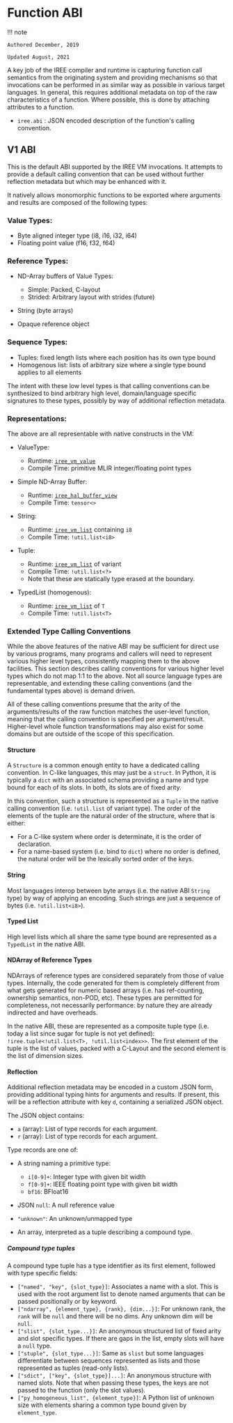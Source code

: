 # Function ABI

!!! note

    Authored December, 2019

    Updated August, 2021

A key job of the IREE compiler and runtime is capturing function call semantics
from the originating system and providing mechanisms so that invocations can be
performed in as similar way as possible in various target languages. In general,
this requires additional metadata on top of the raw characteristics of a
function. Where possible, this is done by attaching attributes to a function.

- `iree.abi` : JSON encoded description of the function's calling convention.

## V1 ABI

This is the default ABI supported by the IREE VM invocations. It attempts to
provide a default calling convention that can be used without further reflection
metadata but which may be enhanced with it.

It natively allows monomorphic functions to be exported where arguments and
results are composed of the following types:

### Value Types:

- Byte aligned integer type (i8, i16, i32, i64)
- Floating point value (f16, f32, f64)

### Reference Types:

- ND-Array buffers of Value Types:

    - Simple: Packed, C-layout
    - Strided: Arbitrary layout with strides (future)

- String (byte arrays)

- Opaque reference object

### Sequence Types:

- Tuples: fixed length lists where each position has its own type bound
- Homogenous list: lists of arbitrary size where a single type bound applies
    to all elements

The intent with these low level types is that calling conventions can be
synthesized to bind arbitrary high level, domain/language specific signatures to
these types, possibly by way of additional reflection metadata.

### Representations:

The above are all representable with native constructs in the VM:

- ValueType:

    - Runtime:
        [`iree_vm_value`](https://github.com/openxla/iree/blob/main/iree/vm/value.h)
    - Compile Time: primitive MLIR integer/floating point types

- Simple ND-Array Buffer:

    - Runtime:
        [`iree_hal_buffer_view`](https://github.com/openxla/iree/blob/main/iree/hal/buffer_view.h)
    - Compile Time: `tensor<>`

- String:

    - Runtime:
        [`iree_vm_list`](https://github.com/openxla/iree/blob/main/iree/vm/list.h)
        containing `i8`
    - Compile Time: `!util.list<i8>`

- Tuple:

    - Runtime:
        [`iree_vm_list`](https://github.com/openxla/iree/blob/main/iree/vm/list.h)
        of variant
    - Compile Time: `!util.list<?>`
    - Note that these are statically type erased at the boundary.

- TypedList (homogenous):

    - Runtime:
        [`iree_vm_list`](https://github.com/openxla/iree/blob/main/iree/vm/list.h)
        of `T`
    - Compile Time: `!util.list<T>`

### Extended Type Calling Conventions

While the above features of the native ABI may be sufficient for direct use by
various programs, many programs and callers will need to represent various
higher level types, consistently mapping them to the above facilities. This
section describes calling conventions for various higher level types which do
not map 1:1 to the above. Not all source language types are representable, and
extending these calling conventions (and the fundamental types above) is demand
driven.

All of these calling conventions presume that the arity of the arguments/results
of the raw function matches the user-level function, meaning that the calling
convention is specified per argument/result. Higher-level whole function
transformations may also exist for some domains but are outside of the scope of
this specification.

#### Structure

A `Structure` is a common enough entity to have a dedicated calling convention.
In C-like languages, this may just be a `struct`. In Python, it is typically a
`dict` with an associated schema providing a name and type bound for each of its
slots. In both, its slots are of fixed arity.

In this convention, such a structure is represented as a `Tuple` in the native
calling convention (i.e. `!util.list` of variant type). The order of the
elements of the tuple are the natural order of the structure, where that is
either:

- For a C-like system where order is determinate, it is the order of
    declaration.
- For a name-based system (i.e. bind to `dict`) where no order is defined, the
    natural order will be the lexically sorted order of the keys.

#### String

Most languages interop between byte arrays (i.e. the native ABI `String` type)
by way of applying an encoding. Such strings are just a sequence of bytes (i.e.
`!util.list<i8>`).

#### Typed List

High level lists which all share the same type bound are represented as a
`TypedList` in the native ABI.

#### NDArray of Reference Types

NDArrays of reference types are considered separately from those of value types.
Internally, the code generated for them is completely different from what gets
generated for numeric based arrays (i.e. has ref-counting, ownership semantics,
non-POD, etc). These types are permitted for completeness, not necessarily
performance: by nature they are already indirected and have overheads.

In the native ABI, these are represented as a composite tuple type (i.e. today a
list since sugar for tuple is not yet defined): `!iree.tuple<!util.list<T>,
!util.list<index>>`. The first element of the tuple is the list of values,
packed with a C-Layout and the second element is the list of dimension sizes.

#### Reflection

Additional reflection metadata may be encoded in a custom JSON form, providing
additional typing hints for arguments and results. If present, this will be a
reflection attribute with key `d`, containing a serialized JSON object.

The JSON object contains:

- `a` (array): List of type records for each argument.
- `r` (array): List of type records for each argument.

Type records are one of:

- A string naming a primitive type:

    - `i[0-9]+`: Integer type with given bit width
    - `f[0-9]+`: IEEE floating point type with given bit width
    - `bf16`: BFloat16

- JSON `null`: A null reference value

- `"unknown"`: An unknown/unmapped type

- An array, interpreted as a tuple describing a compound type.

##### Compound type tuples

A compound type tuple has a type identifier as its first element, followed with
type specific fields:

- `["named", "key", {slot_type}]`: Associates a name with a slot. This is
    used with the root argument list to denote named arguments that can be
    passed positionally or by keyword.
- `["ndarray", {element_type}, {rank}, {dim...}]`: For unknown rank, the
    `rank` will be `null` and there will be no dims. Any unknown dim will be
    `null`.
- `["slist", {slot_type...}]`: An anonymous structured list of fixed arity and
    slot specific types. If there are gaps in the list, empty slots will have a
    `null` type.
- `["stuple", {slot_type...}]`: Same as `slist` but some languages
    differentiate between sequences represented as lists and those represented
    as tuples (read-only lists).
- `["sdict", ["key", {slot_type}]...]`: An anonymous structure with named
    slots. Note that when passing these types, the keys are not passed to the
    function (only the slot values).
- `["py_homogeneous_list", {element_type}]`: A Python list of unknown size
    with elements sharing a common type bound given by `element_type`.
